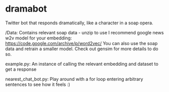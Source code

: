 # dramabot
Twitter bot that responds dramatically, like a character in a soap opera.


/Data:
    Contains relevant soap data - unzip to use
    I recommend google news w2v model for your embedding: https://code.google.com/archive/p/word2vec/
    You can also use the soap data and retrain a smaller model. Check out gensim for more details to do so.

example.py:
    An instance of calling the relevant embedding and dataset to get a response

nearest_chat_bot.py:
    Play around with a for loop entering arbitrary sentences to see how it feels :)